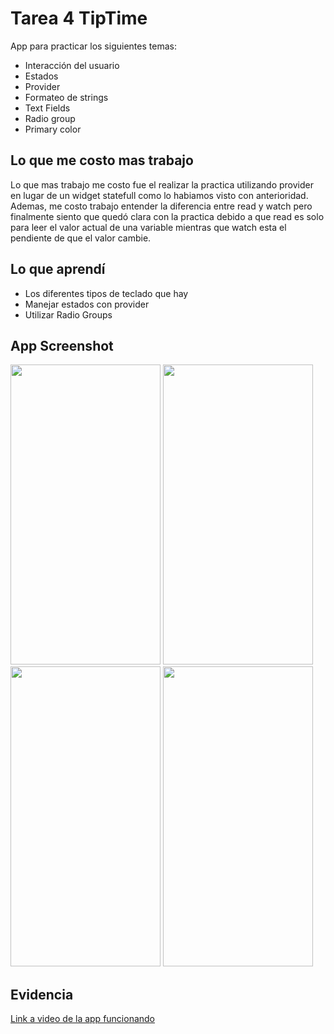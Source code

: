 # Tarea 4 TipTime

App para practicar los siguientes temas:
- Interacción del usuario 
- Estados
- Provider
- Formateo de strings
- Text Fields
- Radio group
- Primary color


## Lo que me costo mas trabajo
  Lo que mas trabajo me costo fue el realizar la practica utilizando provider en lugar de un widget statefull como lo habiamos visto con anterioridad. Ademas, me costo     trabajo entender la diferencia entre read y watch pero finalmente siento que quedó clara con la practica debido a que read es solo para leer el valor actual de una       variable mientras que watch esta el pendiente de que el valor cambie.
  
## Lo que aprendí
  - Los diferentes tipos de teclado que hay  
  - Manejar estados con provider
  - Utilizar Radio Groups

## App Screenshot

<img src="https://user-images.githubusercontent.com/28793684/226085305-00d3a0f9-757a-43c4-afff-fd65baea7d1e.png" width="240" height="480" />
<img src="https://user-images.githubusercontent.com/28793684/226085315-3a003c0c-5bf7-49fb-bd48-d0d60c540fda.png" width="240" height="480" />
<img src="https://user-images.githubusercontent.com/28793684/226085342-27e2f569-cf55-4f01-b833-38fefe1076e8.png" width="240" height="480" />
<img src="https://user-images.githubusercontent.com/28793684/226085371-c80b4cec-961d-434f-9052-ef80a9170cf9.png" width="240" height="480" />

## Evidencia

[Link a video de la app funcionando](https://www.loom.com/share/407f1fc7c62e457d82a3f3b9d34e810e)

